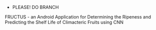 - PLEASE! DO BRANCH


FRUCTUS - an Android Application for Determining the Ripeness and Predicting the Shelf Life of Climacteric Fruits using CNN
